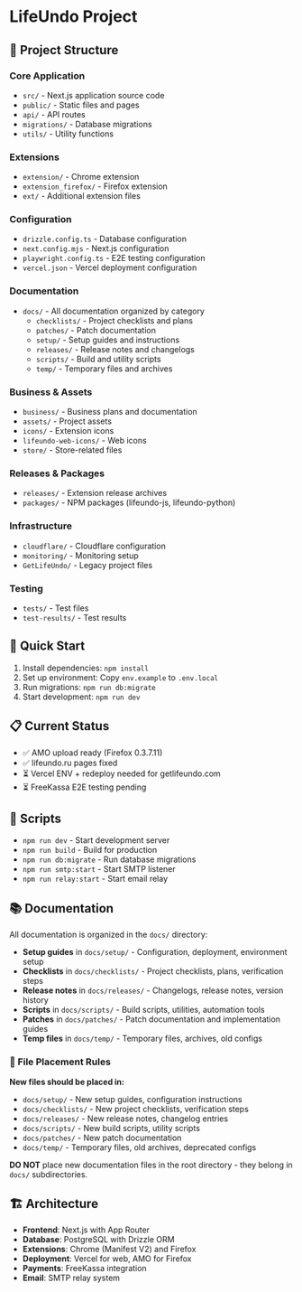 # LifeUndo Project

## 📁 Project Structure

### Core Application
- `src/` - Next.js application source code
- `public/` - Static files and pages
- `api/` - API routes
- `migrations/` - Database migrations
- `utils/` - Utility functions

### Extensions
- `extension/` - Chrome extension
- `extension_firefox/` - Firefox extension
- `ext/` - Additional extension files

### Configuration
- `drizzle.config.ts` - Database configuration
- `next.config.mjs` - Next.js configuration
- `playwright.config.ts` - E2E testing configuration
- `vercel.json` - Vercel deployment configuration

### Documentation
- `docs/` - All documentation organized by category
  - `checklists/` - Project checklists and plans
  - `patches/` - Patch documentation
  - `setup/` - Setup guides and instructions
  - `releases/` - Release notes and changelogs
  - `scripts/` - Build and utility scripts
  - `temp/` - Temporary files and archives

### Business & Assets
- `business/` - Business plans and documentation
- `assets/` - Project assets
- `icons/` - Extension icons
- `lifeundo-web-icons/` - Web icons
- `store/` - Store-related files

### Releases & Packages
- `releases/` - Extension release archives
- `packages/` - NPM packages (lifeundo-js, lifeundo-python)

### Infrastructure
- `cloudflare/` - Cloudflare configuration
- `monitoring/` - Monitoring setup
- `GetLifeUndo/` - Legacy project files

### Testing
- `tests/` - Test files
- `test-results/` - Test results

## 🚀 Quick Start

1. Install dependencies: `npm install`
2. Set up environment: Copy `env.example` to `.env.local`
3. Run migrations: `npm run db:migrate`
4. Start development: `npm run dev`

## 📋 Current Status

- ✅ AMO upload ready (Firefox 0.3.7.11)
- ✅ lifeundo.ru pages fixed
- ⏳ Vercel ENV + redeploy needed for getlifeundo.com
- ⏳ FreeKassa E2E testing pending

## 🔧 Scripts

- `npm run dev` - Start development server
- `npm run build` - Build for production
- `npm run db:migrate` - Run database migrations
- `npm run smtp:start` - Start SMTP listener
- `npm run relay:start` - Start email relay

## 📚 Documentation

All documentation is organized in the `docs/` directory:
- **Setup guides** in `docs/setup/` - Configuration, deployment, environment setup
- **Checklists** in `docs/checklists/` - Project checklists, plans, verification steps
- **Release notes** in `docs/releases/` - Changelogs, release notes, version history
- **Scripts** in `docs/scripts/` - Build scripts, utilities, automation tools
- **Patches** in `docs/patches/` - Patch documentation and implementation guides
- **Temp files** in `docs/temp/` - Temporary files, archives, old configs

### 📁 File Placement Rules

**New files should be placed in:**
- `docs/setup/` - New setup guides, configuration instructions
- `docs/checklists/` - New project checklists, verification steps
- `docs/releases/` - New release notes, changelog entries
- `docs/scripts/` - New build scripts, utility scripts
- `docs/patches/` - New patch documentation
- `docs/temp/` - Temporary files, old archives, deprecated configs

**DO NOT** place new documentation files in the root directory - they belong in `docs/` subdirectories.

## 🏗️ Architecture

- **Frontend**: Next.js with App Router
- **Database**: PostgreSQL with Drizzle ORM
- **Extensions**: Chrome (Manifest V2) and Firefox
- **Deployment**: Vercel for web, AMO for Firefox
- **Payments**: FreeKassa integration
- **Email**: SMTP relay system
